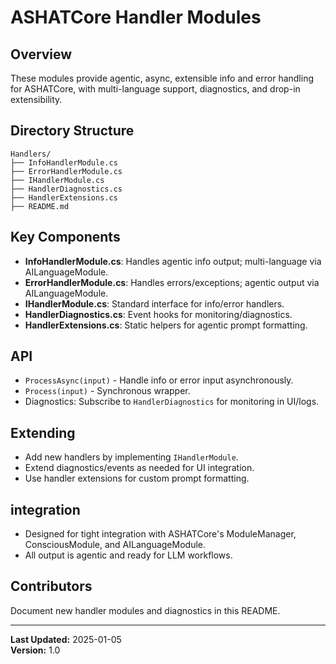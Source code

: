 # ASHATCore Handler Modules

## Overview

These modules provide agentic, async, extensible info and error handling for ASHATCore, with multi-language support, diagnostics, and drop-in extensibility.

## Directory Structure

```
Handlers/
├── InfoHandlerModule.cs
├── ErrorHandlerModule.cs
├── IHandlerModule.cs
├── HandlerDiagnostics.cs
├── HandlerExtensions.cs
├── README.md
```

## Key Components

- **InfoHandlerModule.cs**: Handles agentic info output; multi-language via AILanguageModule.
- **ErrorHandlerModule.cs**: Handles errors/exceptions; agentic output via AILanguageModule.
- **IHandlerModule.cs**: Standard interface for info/error handlers.
- **HandlerDiagnostics.cs**: Event hooks for monitoring/diagnostics.
- **HandlerExtensions.cs**: Static helpers for agentic prompt formatting.

## API

- `ProcessAsync(input)` - Handle info or error input asynchronously.
- `Process(input)` - Synchronous wrapper.
- Diagnostics: Subscribe to `HandlerDiagnostics` for monitoring in UI/logs.

## Extending

- Add new handlers by implementing `IHandlerModule`.
- Extend diagnostics/events as needed for UI integration.
- Use handler extensions for custom prompt formatting.

## integration

- Designed for tight integration with ASHATCore's ModuleManager, ConsciousModule, and AILanguageModule.
- All output is agentic and ready for LLM workflows.

## Contributors

Document new handler modules and diagnostics in this README.

---

**Last Updated:** 2025-01-05  
**Version:** 1.0
